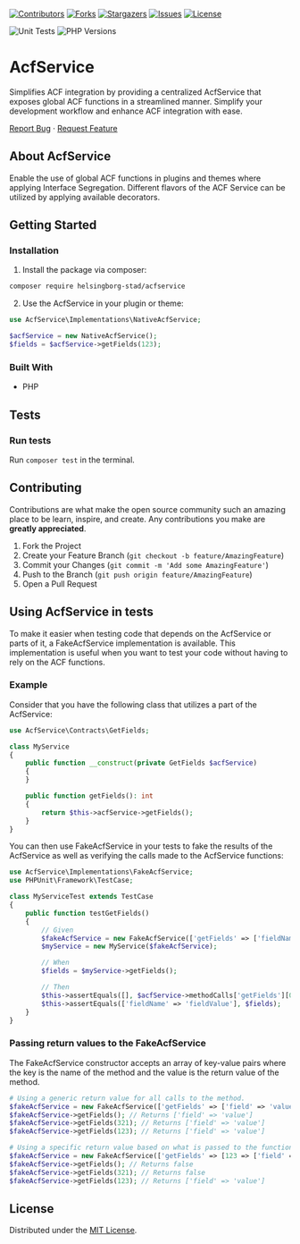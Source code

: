 <!-- SHIELDS -->
[![Contributors][contributors-shield]][contributors-url]
[![Forks][forks-shield]][forks-url]
[![Stargazers][stars-shield]][stars-url]
[![Issues][issues-shield]][issues-url]
[![License][license-shield]][license-url]

![Unit Tests](https://github.com/helsingborg-stad/acfservice/actions/workflows/php-test.yml/badge.svg)
![PHP Versions][php-versions-shield]


# AcfService

Simplifies ACF integration by providing a centralized AcfService that exposes global ACF functions in a streamlined manner. Simplify your development workflow and enhance ACF integration with ease.

[Report Bug](https://github.com/helsingborg-stad/acfservice/issues)
·
[Request Feature](https://github.com/helsingborg-stad/acfservice/issues)

## About AcfService

Enable the use of global ACF functions in plugins and themes where applying Interface Segregation. Different flavors of the ACF Service can be utilized by applying available decorators.

## Getting Started

### Installation

1. Install the package via composer:
```bash
composer require helsingborg-stad/acfservice
```

2. Use the AcfService in your plugin or theme:
```php
use AcfService\Implementations\NativeAcfService;

$acfService = new NativeAcfService();
$fields = $acfService->getFields(123);
```

### Built With

* PHP

## Tests

### Run tests
Run `composer test` in the terminal.

## Contributing

Contributions are what make the open source community such an amazing place to be learn, inspire, and create. Any contributions you make are **greatly appreciated**.

1. Fork the Project
2. Create your Feature Branch (`git checkout -b feature/AmazingFeature`)
3. Commit your Changes (`git commit -m 'Add some AmazingFeature'`)
4. Push to the Branch (`git push origin feature/AmazingFeature`)
5. Open a Pull Request

## Using AcfService in tests
To make it easier when testing code that depends on the AcfService or parts of it, a FakeAcfService implementation is available.
This implementation is useful when you want to test your code without having to rely on the ACF functions.

### Example
Consider that you have the following class that utilizes a part of the AcfService:

```php
use AcfService\Contracts\GetFields;

class MyService
{
    public function __construct(private GetFields $acfService)
    {
    }

    public function getFields(): int
    {
        return $this->acfService->getFields();
    }
}
```

You can then use FakeAcfService in your tests to fake the results of the AcfService as well as verifying the calls made to the AcfService functions:

```php
use AcfService\Implementations\FakeAcfService;
use PHPUnit\Framework\TestCase;

class MyServiceTest extends TestCase
{
    public function testGetFields()
    {
        // Given
        $fakeAcfService = new FakeAcfService(['getFields' => ['fieldName' => 'fieldValue']]);
        $myService = new MyService($fakeAcfService);

        // When
        $fields = $myService->getFields();

        // Then
        $this->assertEquals([], $acfService->methodCalls['getFields'][0]);
        $this->assertEquals(['fieldName' => 'fieldValue'], $fields);
    }
}
```

### Passing return values to the FakeAcfService

The FakeAcfService constructor accepts an array of key-value pairs where the key is the name of the method and the value is the return value of the method.

```php
# Using a generic return value for all calls to the method.
$fakeAcfService = new FakeAcfService(['getFields' => ['field' => 'value']]);
$fakeAcfService->getFields(); // Returns ['field' => 'value']
$fakeAcfService->getFields(321); // Returns ['field' => 'value']
$fakeAcfService->getFields(123); // Returns ['field' => 'value']

# Using a specific return value based on what is passed to the function for a specific call to the method.
$fakeAcfService = new FakeAcfService(['getFields' => [123 => ['field' => 'value']]]);
$fakeAcfService->getFields(); // Returns false
$fakeAcfService->getFields(321); // Returns false
$fakeAcfService->getFields(123); // Returns ['field' => 'value']
```

## License

Distributed under the [MIT License][license-url].

<!-- MARKDOWN LINKS & IMAGES -->
<!-- https://www.markdownguide.org/basic-syntax/#reference-style-links -->
[contributors-shield]: https://img.shields.io/github/contributors/helsingborg-stad/acfservice
[contributors-url]: https://github.com/helsingborg-stad/acfservice/graphs/contributors
[forks-shield]: https://img.shields.io/github/forks/helsingborg-stad/acfservice.svg?style=flat-square
[forks-url]: https://github.com/helsingborg-stad/acfservice/network/members
[stars-shield]: https://img.shields.io/github/stars/helsingborg-stad/acfservice.svg?style=flat-square
[stars-url]: https://github.com/helsingborg-stad/acfservice/stargazers
[issues-shield]: https://img.shields.io/github/issues/helsingborg-stad/acfservice.svg?style=flat-square
[issues-url]: https://github.com/helsingborg-stad/acfservice/issues
[license-shield]: https://img.shields.io/github/license/helsingborg-stad/acfservice.svg?style=flat-square
[license-url]: https://github.com/helsingborg-stad/acfservice/blob/main/LICENSE
[php-versions-shield]: https://img.shields.io/badge/php-^8.1-777bb3.svg?logo=php&logoColor=white&labelColor=555555
